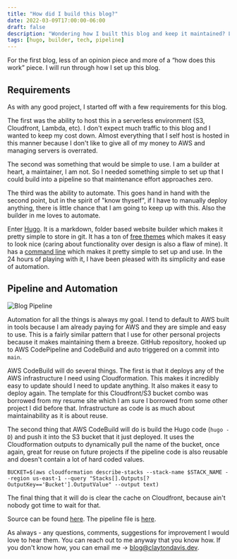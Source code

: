 ```yaml
---
title: "How did I build this blog?"
date: 2022-03-09T17:00:00-06:00
draft: false
description: "Wondering how I built this blog and keep it maintained? Look no farther"
tags: [hugo, builder, tech, pipeline]
---
```


For the first blog, less of an opinion piece and more of a “how does this work” piece. I will run through how I set up this blog.

## Requirements

As with any good project, I started off with a few requirements for this blog. 

The first was the ability to host this in a serverless environment (S3, Cloudfront, Lambda, etc). I don't expect much traffic to this blog and I wanted to keep my cost down. Almost everything that I self host is hosted in this manner because I don't like to give all of my money to AWS and managing servers is overrated.

The second was something that would be simple to use. I am a builder at heart, a maintainer, I am not. So I needed something simple to set up that I could build into a pipeline so that maintenance effort approaches zero.

The third was the ability to automate. This goes hand in hand with the second point, but in the spirit of "know thyself", if I have to manually deploy anything, there is little chance that I am going to keep up with this. Also the builder in me loves to automate.

Enter [Hugo](https://gohugo.io/). It is a markdown, folder based website builder which makes it pretty simple to store in git. It has a ton of [free themes](https://themes.gohugo.io/) which makes it easy to look nice (caring about functionality over design is also a flaw of mine). It has a [command line](https://gohugo.io/commands/hugo/) which makes it pretty simple to set up and use. In the 24 hours of playing with it, I have been pleased with its simplicity and ease of automation.

## Pipeline and Automation

![Blog Pipeline](/images/post01-BlogPipeline.png)

Automation for all the things is always my goal. I tend to default to AWS built in tools because I am already paying for AWS and they are simple and easy to use. This is a fairly similar pattern that I use for other personal projects because it makes maintaining them a breeze. GitHub repository, hooked up to AWS CodePipeline and CodeBuild and auto triggered on a commit into `main`.

AWS CodeBuild will do several things. The first is that it deploys any of the AWS infrastructure I need using Cloudformation. This makes it incredibly easy to update should I need to update anything. It also makes it easy to deploy again. The template for this Cloudfront/S3 bucket combo was borrowed from my resume site which I am sure I borrowed from some other project I did before that. Infrastructure as code is as much about maintainability as it is about reuse.

The second thing that AWS CodeBuild will do is build the Hugo code (`hugo -D`) and push it into the S3 bucket that it just deployed. It uses the Cloudformation outputs to dynamically pull the name of the bucket, once again, great for reuse on future projects if the pipeline code is also reusable and doesn't contain a lot of hard coded values.

```
BUCKET=$(aws cloudformation describe-stacks --stack-name $STACK_NAME --region us-east-1 --query "Stacks[].Outputs[?OutputKey=='Bucket'].OutputValue" --output text)
```

The final thing that it will do is clear the cache on Cloudfront, because ain't nobody got time to wait for that.

Source can be found [here](https://github.com/davis190/blog-app). The pipeline file is [here](https://github.com/davis190/blog-app/blob/main/aws/buildspec.yml).

As always - any questions, comments, suggestions for improvement I would love to hear them. You can reach out to me anyway that you know how. If you don't know how, you can email me -> blog@claytondavis.dev.

